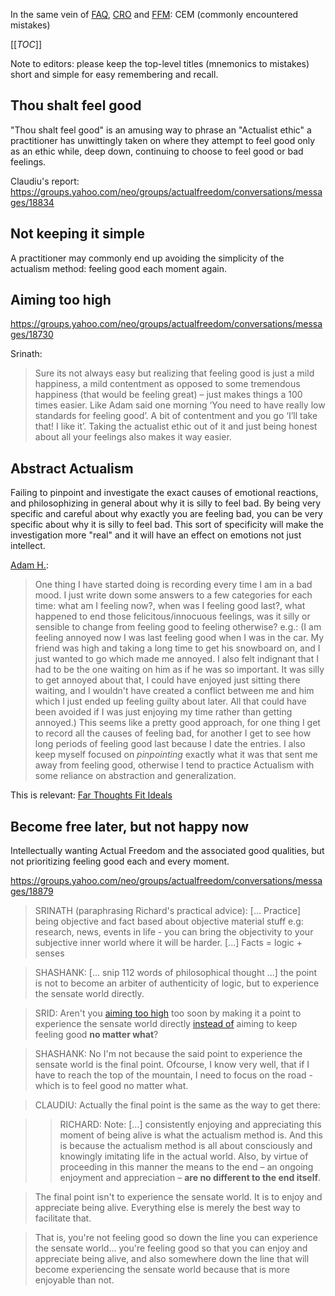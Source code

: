 In the same vein of [FAQ](http://actualfreedom.com.au/sundry/frequentquestions/faqindex.htm), [CRO](http://actualfreedom.com.au/sundry/commonobjections/croindex.htm) and [FFM](http://actualfreedom.com.au/sundry/floggedmisconceptions/ffmindex.htm): CEM (commonly encountered mistakes)

[[_TOC_]]

Note to editors: please keep the top-level titles (mnemonics to mistakes) short and simple for easy remembering and recall.

## Thou shalt feel good

"Thou shalt feel good" is an amusing way to phrase an "Actualist ethic" a practitioner has unwittingly taken on where they attempt to feel good only as an ethic while, deep down, continuing to choose to feel good or bad feelings.

Claudiu's report: https://groups.yahoo.com/neo/groups/actualfreedom/conversations/messages/18834

## Not keeping it simple

A practitioner may commonly end up avoiding the simplicity of the actualism method: feeling good each moment again.



## Aiming too high

https://groups.yahoo.com/neo/groups/actualfreedom/conversations/messages/18730

Srinath:
> Sure its not always easy but realizing that feeling good is just a mild happiness, a mild contentment as opposed to some tremendous happiness (that would be feeling great) – just  makes things a 100 times easier.  Like Adam said one morning ‘You need to have really low standards for feeling good’.  A bit of contentment and you go ‘I’ll take that! I like it’. Taking the actualist ethic out of it and just being honest about all your feelings also makes it way easier.


## Abstract Actualism

Failing to pinpoint and investigate the exact causes of emotional reactions, and philosophizing in general about why it is silly to feel bad. By being very specific and careful about why exactly you are feeling bad, you can be very specific about why it is silly to feel bad. This sort of specificity will make the investigation more "real" and it will have an effect on emotions not just intellect.

[Adam H.](https://groups.yahoo.com/neo/groups/actualfreedom/conversations/messages/18760):
> One thing I have started doing is recording every time I am in a bad mood. I just write down some answers to a few categories for each time: what am I feeling now?, when was I feeling good last?, what happened to end those felicitous/innocuous feelings, was it silly or sensible to change from feeling good to feeling otherwise? 
> e.g.: (I am feeling annoyed now I was last feeling good when I was in the car. My friend was high and taking a long time to get his snowboard on, and I just wanted to go which made me annoyed. I also felt indignant that I had to be the one waiting on him as if he was so important. It was silly to get annoyed about that, I could have enjoyed just sitting there waiting, and I wouldn't have created a conflict between me and him which I just ended up feeling guilty about later. All that could have been avoided if I was just enjoying my time rather than getting annoyed.)
> This seems like a pretty good approach, for one thing I get to record all the causes of feeling bad, for another I get to see how long periods of feeling good last because I date the entries. I also keep myself focused on *pinpointing* exactly what it was that sent me away from feeling good, otherwise I tend to practice Actualism with some reliance on abstraction and generalization.

This is relevant: [Far Thoughts Fit Ideals](http://www.overcomingbias.com/2009/05/far-thoughts-match-values.html)

## Become free later, but not happy now

Intellectually wanting Actual Freedom and the associated good
qualities, but not prioritizing feeling good each and every moment.

<https://groups.yahoo.com/neo/groups/actualfreedom/conversations/messages/18879>

> SRINATH (paraphrasing Richard's practical advice): [... Practice]
being objective and fact based about objective material stuff e.g:
research, news, events in life - you can bring the objectivity to your
subjective inner world where it will be harder. [...] Facts = logic + senses

> SHASHANK: [... snip 112 words of philosophical thought ...] the point is
not to become an arbiter of authenticity of logic, but to experience
the sensate world directly.

> SRID: Aren't you [aiming too high](http://www.actualists.net/Mistakes#aiming-too-high) too soon by making it a point to
experience the sensate world directly [instead of](https://groups.yahoo.com/neo/groups/actualfreedom/conversations/messages/18850) aiming to keep
feeling good **no matter what**?

> SHASHANK: No I'm not because the said point to experience the sensate
world is the final point. Ofcourse, I know very well, that if I have
to reach the top of the mountain, I need to focus on the road - which
is to feel good no matter what.

> CLAUDIU: Actually the final point is the same as the way to get there: 

>> RICHARD: Note: [&#x2026;] consistently enjoying and appreciating this
moment of being alive is what the actualism method is. And this is
because the actualism method is all about consciously and knowingly
imitating life in the actual world. Also, by virtue of proceeding in
this manner the means to the end – an ongoing enjoyment and
appreciation – **are no different to the end itself**.

> The final point isn't to experience the sensate world. It is to enjoy
and appreciate being alive. Everything else is merely the best way to
facilitate that.

> That is, you're not feeling good so down the line you can experience
the sensate world&#x2026; you're feeling good so that you can enjoy and
appreciate being alive, and also somewhere down the line that will
become experiencing the sensate world because that is more enjoyable
than not.
